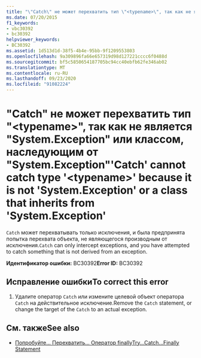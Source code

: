```yaml
---
title: "\"Catch\" не может перехватить тип \"<typename>\", так как не является \"System.Exception\" или классом, наследующим от \"System.Exception\""
ms.date: 07/20/2015
f1_keywords:
- vbc30392
- bc30392
helpviewer_keywords:
- BC30392
ms.assetid: 1d513d1d-38f5-4b4e-95bb-9f1209553803
ms.openlocfilehash: 9a309896fa66e657319d98d127221cccc6f0488d
ms.sourcegitcommit: bf5c5850654187705bc94cc40ebfb62fe346ab02
ms.translationtype: MT
ms.contentlocale: ru-RU
ms.lasthandoff: 09/23/2020
ms.locfileid: "91082224"
---
```

# <a name="catch-cannot-catch-type-typename-because-it-is-not-systemexception-or-a-class-that-inherits-from-systemexception"></a><span data-ttu-id="6d42e-102">"Catch" не может перехватить тип "\<typename>", так как не является "System.Exception" или классом, наследующим от "System.Exception"</span><span class="sxs-lookup"><span data-stu-id="6d42e-102">'Catch' cannot catch type '\<typename>' because it is not 'System.Exception' or a class that inherits from 'System.Exception'</span></span>

<span data-ttu-id="6d42e-103">`Catch` может перехватывать только исключения, и была предпринята попытка перехвата объекта, не являющегося производным от исключения.</span><span class="sxs-lookup"><span data-stu-id="6d42e-103">`Catch` can only intercept exceptions, and you have attempted to catch something that is not derived from an exception.</span></span>  
  
 <span data-ttu-id="6d42e-104">**Идентификатор ошибки:** BC30392</span><span class="sxs-lookup"><span data-stu-id="6d42e-104">**Error ID:** BC30392</span></span>  
  
## <a name="to-correct-this-error"></a><span data-ttu-id="6d42e-105">Исправление ошибки</span><span class="sxs-lookup"><span data-stu-id="6d42e-105">To correct this error</span></span>  
  
1. <span data-ttu-id="6d42e-106">Удалите оператор `Catch` или измените целевой объект оператора `Catch` на действительное исключение.</span><span class="sxs-lookup"><span data-stu-id="6d42e-106">Remove the `Catch` statement, or change the target of the `Catch` to an actual exception.</span></span>  
  
## <a name="see-also"></a><span data-ttu-id="6d42e-107">См. также</span><span class="sxs-lookup"><span data-stu-id="6d42e-107">See also</span></span>

- [<span data-ttu-id="6d42e-108">Попробуйте... Перехватить... Оператор finally</span><span class="sxs-lookup"><span data-stu-id="6d42e-108">Try...Catch...Finally Statement</span></span>](../language-reference/statements/try-catch-finally-statement.md)
